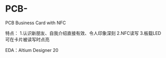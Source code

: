 # PCB-
PCB Business Card with NFC 

特点：
1.认识新朋友、自我介绍直接有效、令人印象深刻
2.NFC读写
3.板载LED可在卡片被读写时点亮


EDA：Altium Designer 20
                 

